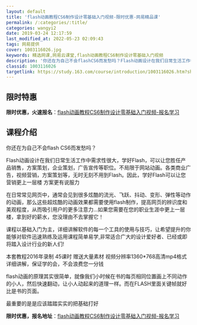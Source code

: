 ```yaml
---
layout: default
title: 'flash动画教程CS6制作设计零基础入门视频-限时优惠-网易精品课'
permalink: /:categories/:title/
categories: wangyi2
date: 2019-03-24 12:17:59
last_modified_at: 2022-05-23 02:09:43
tags: 网易提供
cover: 1003116026.jpg
keywords: 精选网课,网易云课堂,flash动画教程CS6制作设计零基础入门视频
description: '你还在为自己不会flashCS6而发愁吗？Flash动画设计在我们日常生活工作中需求性很大，学好Flash，可以让您胜任'
classid: 1003116026
targetlink: https://study.163.com/course/introduction/1003116026.htm?share=1&shareId=1025206652&utm_campaign=share&utm_medium=iphoneShare&utm_source=&utm_u=1025206652
---
```


## 限时特惠

**限时优惠，火速报名**：[flash动画教程CS6制作设计零基础入门视频-报名学习](https://study.163.com/course/introduction/1003116026.htm?share=1&shareId=1025206652&utm_campaign=share&utm_medium=iphoneShare&utm_source=&utm_u=1025206652)

## 课程介绍

你还在为自己不会flash CS6而发愁吗？

Flash动画设计在我们日常生活工作中需求性很大，学好Flash，可以让您胜任产品销售，方案策划，企业策划，广告宣传等职位。不局限于网站动画。各类商业广告，视频营销，方案策划等，无时无刻不用到Flash。因此，学好Flash可以让您营销更上一层楼 方案更有说服力

在日常常见网页中，通常会见到很多炫酷的流光、飞跃、抖动、变形、弹性等动作的动画，那么这些超炫酷的动画效果都需要使用flash制作，提高网页的辨识度和美观程度，从而吸引用户的更多注意力...如果您需要在您的职业生涯中更上一层楼，拿到好的薪水，您没理由不去掌握它！

课程以基础入门为主，详细讲解软件的每一个工具的使用与技巧，让希望提升的你能够对软件迅速熟练及运用课程简单易学,非常适合广大的设计爱好者、已经或即将踏入设计行业的新人们!

本套教程2016年录制 45课时 赠送大量素材 视频分辨率1360*768高清mp4格式 详细讲解，保证学的会，不会浪费您一分钱 

flash动画的原理其实很简单，就像我们小时候在书的每页相同位置画上不同动作的小人，然后快速翻动，让小人动起来的道理一样。而在FLASH里面关键帧就好比是书的页面。

最重要的是是应该踏踏实实的把基础打好

**限时优惠，报名地址**：[flash动画教程CS6制作设计零基础入门视频-报名学习](https://study.163.com/course/introduction/1003116026.htm?share=1&shareId=1025206652&utm_campaign=share&utm_medium=iphoneShare&utm_source=&utm_u=1025206652)

